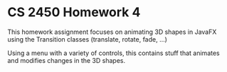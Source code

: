 # CS 2450 Homework 4

This homework assignment focuses on animating 3D shapes in JavaFX using
the Transition classes (translate, rotate, fade, ...)

Using a menu with a variety of controls, this contains stuff that animates
and modifies changes in the 3D shapes.
